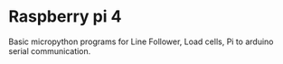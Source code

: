 # Raspberry pi 4

Basic micropython programs for Line Follower, Load cells,
Pi to arduino serial communication.
